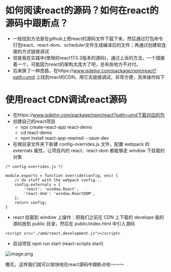 # 如何阅读react的源码？如何在react的源码中跟断点？
- 一般找到方法是在github上把react的源码文件下载下来，然后通过打包命令打包react、react-dom、scheduler文件生成编译后的文件；再通过创建软连接的方式链接调试
- 但是我在实践中(使用的react17.0.2版本的源码)，通过上诉的方法，一个错接着一个，可能因为react的架构太庞大了吧，总有些地方不对付。
- 后来换了一种思路，在https://www.jsdelivr.com/package/npm/react?path=umd 上找到react的CDN，用它去链接调试，非常方便，具体操作如下
# 使用react CDN调试react源码
- 在https://www.jsdelivr.com/package/npm/react?path=umd下载对应的包
- 创建自己的react项目
  - npx create-react-app react-demo
  - cd react-demo
  - npm install react-app-rewired --save-dev
- 在根目录文件夹下新建 config-overrides.js 文件，配置 webpack 的 externals 属性，让项目内的 react、react-dom 都能够走 window 下挂载的对象
```
/* config-overrides.js */

module.exports = function override(config, env) {
    // do stuff with the webpack config...
    config.externals = {
        'react': 'window.React',
        'react-dom': 'window.ReactDOM',
    };
    return config;
}
```
- react 挂载到 window 上操作：把我们之前在 CDN 上下载的 develope 版的源码放到 public 目录，然后在 public/index.html 中引入源码
```
<script src="./umd/react.development.js"></script>
```
- 启动项目 npm run start (react-scripts start)

![image.png](http://ww1.sinaimg.cn/large/006SZA09ly1gtviavooslj61pg108b0t02.jpg)

撒花，这样我们就可以愉快地在react源码中跟断点啦～～～




